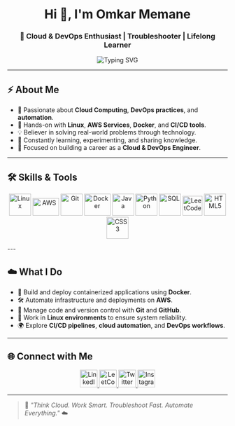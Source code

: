 <h1 align="center">Hi 👋, I'm Omkar Memane</h1>
<h3 align="center">🚀 Cloud & DevOps Enthusiast | Troubleshooter | Lifelong Learner</h3>

<p align="center">
  <img src="https://readme-typing-svg.herokuapp.com?font=Fira+Code&size=24&duration=4000&pause=1000&center=true&vCenter=true&width=600&lines=Cloud+%26+DevOps+Enthusiast+☁️;Linux+%7C+AWS+%7C+Docker+%7C+Git+%7C+CI%2FCD;Troubleshooter+%7C+Problem+Solver+%7C+Lifelong+Learner" alt="Typing SVG" />
</p>

---

## ⚡ About Me
- 🧠 Passionate about **Cloud Computing**, **DevOps practices**, and **automation**.
- 🐧 Hands-on with **Linux**, **AWS Services**, **Docker**, and **CI/CD tools**.
- 💡 Believer in solving real-world problems through technology.
- 🔁 Constantly learning, experimenting, and sharing knowledge.
- 🌱 Focused on building a career as a **Cloud & DevOps Engineer**.

---

## 🛠️ Skills & Tools

<p align="center">
  <img src="https://cdn.jsdelivr.net/gh/devicons/devicon/icons/linux/linux-original.svg" alt="Linux" width="50" height="50"/>
  <img src="https://upload.wikimedia.org/wikipedia/commons/9/93/Amazon_Web_Services_Logo.svg" alt="AWS" width="60" height="40"/>
  <img src="https://cdn.jsdelivr.net/gh/devicons/devicon/icons/git/git-original.svg" alt="Git" width="50" height="50"/>
  <img src="https://cdn.jsdelivr.net/gh/devicons/devicon/icons/docker/docker-original.svg" alt="Docker" width="60" height="50"/>
  <img src="https://cdn.jsdelivr.net/gh/devicons/devicon/icons/java/java-original.svg" alt="Java" width="50" height="50"/>
  <img src="https://cdn.jsdelivr.net/gh/devicons/devicon/icons/python/python-original.svg" alt="Python" width="50" height="50"/>
  <img src="https://cdn.jsdelivr.net/gh/devicons/devicon/icons/mysql/mysql-original.svg" alt="SQL" width="50" height="50"/>
  <img src="https://upload.wikimedia.org/wikipedia/commons/1/19/LeetCode_logo_black.png" alt="LeetCode" width="45" height="45"/>
  <img src="https://cdn.jsdelivr.net/gh/devicons/devicon/icons/html5/html5-original.svg" alt="HTML5" width="50" height="50"/>
  <img src="https://cdn.jsdelivr.net/gh/devicons/devicon/icons/css3/css3-original.svg" alt="CSS3" width="50" height="50"/>
</p>
---

## ☁️ What I Do
- 🧩 Build and deploy containerized applications using **Docker**.  
- 🛠️ Automate infrastructure and deployments on **AWS**.  
- 🔄 Manage code and version control with **Git** and **GitHub**.  
- 🧰 Work in **Linux environments** to ensure system reliability.  
- 🌍 Explore **CI/CD pipelines**, **cloud automation**, and **DevOps workflows**.

---

## 🌐 Connect with Me

<p align="center">
  <a href="https://www.linkedin.com/in/omkar-memane-91b13b28b/" target="_blank">
    <img src="https://cdn.jsdelivr.net/gh/devicons/devicon/icons/linkedin/linkedin-original.svg" alt="LinkedIn" width="40" height="40"/>
  </a>
  <a href="https://leetcode.com/u/OmkaR_Memane09/" target="_blank">
    <img src="https://upload.wikimedia.org/wikipedia/commons/1/19/LeetCode_logo_black.png" alt="LeetCode" width="40" height="40"/>
  </a>
  <a href="https://x.com/OmkarR_Memane09?t=HM7Le0XoZUPb-36QqLg60Q&s=08" target="_blank">
    <img src="https://cdn-icons-png.flaticon.com/512/733/733579.png" alt="Twitter" width="40" height="40"/>
  </a>
  <a href="https://instagram.com/omkar_memane_09_" target="_blank">
    <img src="https://cdn-icons-png.flaticon.com/512/2111/2111463.png" alt="Instagram" width="40" height="40"/>
  </a>
</p>

---

> 💬 *"Think Cloud. Work Smart. Troubleshoot Fast. Automate Everything."* ☁️
